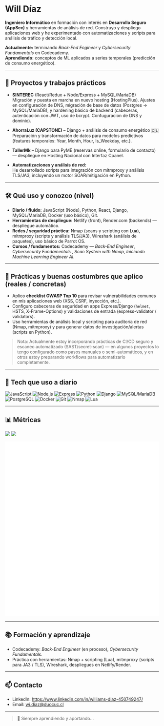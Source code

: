 # Will Díaz

**Ingeniero Informático** en formación con interés en **Desarrollo Seguro (AppSec)** y herramientas de análisis de red. Construyo y despliego aplicaciones web y he experimentado con automatizaciones y scripts para análisis de tráfico y detección local.

**Actualmente:** terminando *Back-End Engineer* y *Cybersecurity Fundamentals* en Codecademy.  
**Aprendiendo:** conceptos de ML aplicados a series temporales (predicción de consumo energético).

---

## 🚀 Proyectos y trabajos prácticos

- **SINTEREC** (React/Redux + Node/Express + MySQL/MariaDB)  
  Migración y puesta en marcha en nuevo hosting (HostingPlus). Ajustes en configuración de DNS, migración de base de datos (Postgres → MySQL/MariaDB), y hardening básico de backend (cabeceras, autenticación con JWT, uso de bcrypt. Confuguracion de DNS y dominio).

- **AhorraLuz (CAPSTONE)** – Django + análisis de consumo energético 🇨🇱  
  Preparación y transformación de datos para modelos predictivos (features temporales: Year, Month, Hour, Is_Weekday, etc.).

- **TallerMk** – Django para PyME (reservas online, formulario de contacto) — despliegue en Hosting Nacional con Interfaz Cpanel.

- **Automatizaciones y análisis de red:**  
  He desarrollado scripts para integración con mitmproxy y análisis TLS/JA3, incluyendo un motor SOAR/mitigación en Python.
---

## 🛠️ Qué uso y conozco (nivel)

- **Diario / fluido:** JavaScript (Node), Python, React, Django, MySQL/MariaDB, Docker (uso básico), Git.  
- **Herramientas de despliegue:** Netlify (front), Render.com (backends) — despliegue automático.  
- **Redes / seguridad práctica:** Nmap (scans y scripting con **Lua**), mitmproxy (scripts y análisis TLS/JA3), Wireshark (análisis de paquetes), uso básico de Parrot OS.  
- **Cursos / fundamentos:** Codecademy — *Back-End Engineer*, *Cybersecurity Fundamentals* , *Scan System with Nmap*, *Iniciando Machine Learning Engineer AI*.

---

## 🧩 Prácticas y buenas costumbres que aplico (reales / concretas)

- Aplico **checklist OWASP Top 10** para revisar vulnerabilidades comunes en mis aplicaciones web (XSS, CSRF, inyección, etc.).  
- Configuro cabeceras de seguridad en apps Express/Django (`helmet`, HSTS, X-Frame-Options) y validaciones de entrada (express-validator / validators).  
- Uso herramientas de análisis local y scripting para auditoría de red (Nmap, mitmproxy) y para generar datos de investigación/alertas (scripts en Python).

> Nota: Actualmente estoy incorporando prácticas de CI/CD seguro y escaneo automatizado (SAST/secret-scan) — en algunos proyectos lo tengo configurado como pasos manuales o semi-automáticos, y en otros estoy preparando workflows para automatizarlo completamente.

---


## 🧰 Tech que uso a diario

![JavaScript](https://img.shields.io/badge/JS-ES2023-informational?logo=javascript)
![Node.js](https://img.shields.io/badge/Node.js-LTS-informational?logo=node.js)
![Express](https://img.shields.io/badge/Express-API-informational)
![Python](https://img.shields.io/badge/Python-3.x-informational?logo=python)
![Django](https://img.shields.io/badge/Django-Web-informational?logo=django)
![MySQL/MariaDB](https://img.shields.io/badge/MySQL%2FMariaDB-SQL-informational?logo=mysql)
![PostgreSQL](https://img.shields.io/badge/PostgreSQL-SQL-informational?logo=postgresql)
![Docker](https://img.shields.io/badge/Docker-Containers-informational?logo=docker)
![Git](https://img.shields.io/badge/Git-Flow-informational?logo=git)
![Nmap](https://img.shields.io/badge/Nmap-network-informational)
![Lua](https://img.shields.io/badge/Lua-scripting-informational?logo=lua)

---


## 📊 Métricas

<p>
  <img src="https://github-readme-stats.vercel.app/api?username=WilldiazRaM&show_icons=true&hide_title=true&count_private=true" height="150" />
  <img src="https://github-readme-stats.vercel.app/api/top-langs/?username=WilldiazRaM&layout=compact&langs_count=8" height="150" />
</p>

![Metrics](./github-metrics.svg)

---

## 📚 Formación y aprendizaje

- Codecademy: *Back-End Engineer* (en proceso), *Cybersecurity Fundamentals*.  
- Práctica con herramientas: Nmap + scripting (Lua), mitmproxy (scripts para JA3 / TLS), Wireshark, despliegues en Netlify/Render.

---

## 📫 Contacto

- LinkedIn: https://www.linkedin.com/in/williams-diaz-450749247/  
- Email: wi.diaz@duocuc.cl

---

> 🌟 Siempre aprendiendo y aportando...

